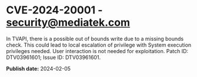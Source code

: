 # CVE-2024-20001 - security@mediatek.com

In TVAPI, there is a possible out of bounds write due to a missing bounds check. This could lead to local escalation of privilege with System execution privileges needed. User interaction is not needed for exploitation. Patch ID: DTV03961601; Issue ID: DTV03961601.

**Publish date:** 2024-02-05
